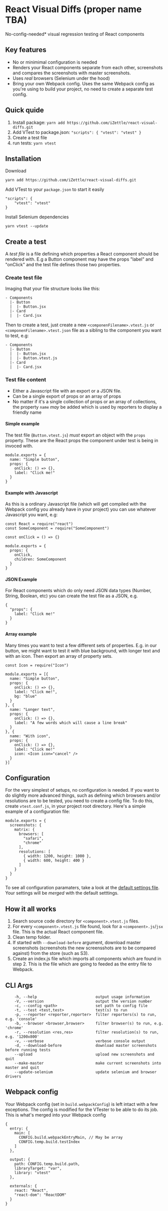 # React Visual Diffs (proper name TBA)

No-config-needed* visual regression testing of React components

## Key features

* No or minimimal configuration is needed
* Renders your React components separate from each other, screenshots and compares the screenshots with master screenshots.
* Uses _real_ browsers (Selenium under the hood)
* Bring your own Webpack config. Uses the same Webpack config as you're using to build your project, no need to create a separate test config.

## Quick quide

1. Install package: `yarn add https://github.com/iZettle/react-visual-diffs.git`
2. Add VTest to package.json: `"scripts": { "vtest": "vtest" }`
3. Create a test file
4. run tests: `yarn vtest`

## Installation

Download

```
yarn add https://github.com/iZettle/react-visual-diffs.git
```

Add VTest to your `package.json` to start it easily

```
"scripts": {
	"vtest": "vtest"
}
```

Install Selenium dependencies

```
yarn vtest --update
```

## Create a test

A _test file_ is a file defining which properties a React component should be rendered with. E.g a Button component may have the props "label" and "onClick" and the test file defines those two properties.

### Create test file

Imaging that your file structure looks like this:

```
- Components
  |- Button
  |  |- Button.jsx
  |- Card
  |  |- Card.jsx
```

Then to create a test, just create a new `<componenFilename>.vtest.js` or `<componenFilename>.vtest.json` file as a sibling to the component you want to test, e.g:

```
- Components
  |- Button
  |  |- Button.jsx
  |  |- Button.vtest.js
  |- Card
  |  |- Card.jsx
```

### Test file content

* Either a Javascript file with an export or a JSON file.
* Can be a single export of props or an array of props
* No matter if it's a single collection of props or an array of collections, the property `name` _may_ be added which is used by reporters to display a friendly name

#### Simple example
The test file (`Button.vtest.js`) _must_ export an object with the `props` property. These are the React props the component under test is being in invoced with.

```
module.exports = {
  name: "Simple button",
  props: {
    onClick: () => {},
    label: "Click me!"
  }
}
```

#### Example with Javascript
As this is a ordinary Javascript file (which will get compiled with the Webpack config you already have in your project) you can use whatever Javascript you want, e.g:

```
const React = require("react")
const SomeComponent = require("SomeComponent")

const onClick = () => {}

module.exports = {
  props: {
    onClick,
    children: SomeComponent
  }
}
```

#### JSON Example
For React components which do only need JSON data types (Number, String, Boolean, etc) you can create the test file as a JSON, e.g.

```
{
  "props": {
    label: "Click me!"
  }
}
```

#### Array example
Many times you want to test a few different sets of properties. E.g. in our button, we might want to test it with blue background, with longer text and with an icon. Then export an array of property sets.

```
const Icon = require("Icon")

module.exports = [{
  name: "Simple button",
  props: {
    onClick: () => {},
    label: "Click me!",
    bg: "blue"
  }
}, {
  name: "Longer text",
  props: {
    onClick: () => {},
    label: "A few words which will cause a line break"
  }
}, {
  name: "With icon",
  props: {
    onClick: () => {},
    label: "Click me!"
    icon: <Icon icon="cancel" />
  }
}]
```

## Configuration

For the very simplest of setups, no configuration is needed. If you want to do slightly more advanced things, such as defining which browsers and/or resolutions are to be tested, you need to create a config file. To do this, create `vtest.conf.js`, in your project root directory. Here's a simple example of a configuration file:

```
module.exports = {
  screenshots: {
    matrix: {
      browsers: [
        "safari",
        "chrome"
      ],
      resolutions: [
        { width: 1200, height: 1000 },
        { width: 600, height: 400 }
      ]    
    }
  }
}
```

To see all configuration paramaters, take a look at the [default settings file](TODO). Your settings will be _merged_ with the default setttings. 

## How it all works
1. Search source code directory for `<component>.vtest.js` files.
2. For every `<component>.vtest.js` file found, look for a `<component>.js`/`jsx` file. This is the actual React component file.
3. Clean temp folder.
4. If started with `--download-before` argument, download master screenshots (screenshots the new screensshots are to be compared against) from the store (such as S3).
5. Create an index.js file which imports all components which are found in step 2. This is the file which are going to feeded as the entry file to Webpack.

## CLI Args

```
    -h, --help                          output usage information
    -V, --version                       output the version number
    -c, --config <path>                 set path to config file
    -t, --test <test,test>              test(s) to run
    -p, --reporter <reporter,reporter>  filter reporters(s) to run, e.g. 'console'
    -b, --browser <browser,browser>     filter browser(s) to run, e.g. 'chrome'
    -r, --resolution <res,res>          filter resolution(s) to run, e.g. '1200x800'
    -v, --verbose                       verbose console output
    -d, --download-before               download master screenshots before running tests
    --upload                            upload new screenshots and quit
    --make-master                       make current screenshots into master and quit
    --update-selenium                   update selenium and browser drivers    
```    


## Webpack config

Your Webpack config (set in `build.webpackConfig`) is left intact with a few exceptions. The config is modified for the VTester to be able to do its job. This is what's merged into your Webpack config

```
{
  entry: {
    main: [
      CONFIG.build.webpackEntryMain, // May be array
      CONFIG.temp.build.testIndex
    ]
  },

  output: {
    path: CONFIG.temp.build.path,
    libraryTarget: "var",
    library: "vtest"
  },

  externals: {
    react: "React",
    "react-dom": "ReactDOM"
  }
}
```
